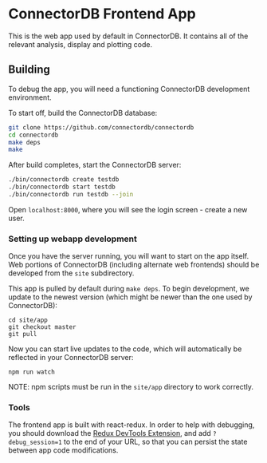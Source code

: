 # ConnectorDB Frontend App

This is the web app used by default in ConnectorDB. It contains all of the relevant analysis, display and plotting code.


## Building

To debug the app, you will need a functioning ConnectorDB development environment.

To start off, build the ConnectorDB database:

```bash
git clone https://github.com/connectordb/connectordb
cd connectordb
make deps
make
```

After build completes, start the ConnectorDB server:

```bash
./bin/connectordb create testdb
./bin/connectordb start testdb
./bin/connectordb run testdb --join
```

Open `localhost:8000`, where you will see the login screen - create a new user.

### Setting up webapp development

Once you have the server running, you will want to start on the app itself. Web portions of ConnectorDB (including alternate web frontends) should be developed from the `site` subdirectory.

This app is pulled by default during `make deps`. To begin development, we update to the newest version (which might be newer than the one used by ConnectorDB):

```
cd site/app
git checkout master
git pull
```

Now you can start live updates to the code, which will automatically be reflected in your ConnectorDB server:

```
npm run watch
```

NOTE: npm scripts must be run in the `site/app` directory to work correctly.


### Tools

The frontend app is built with react-redux. In order to help with debugging, you should download the [Redux DevTools Extension](https://github.com/zalmoxisus/redux-devtools-extension), and add `?debug_session=1` to the end of your URL, so that you can persist the state between app code modifications.
